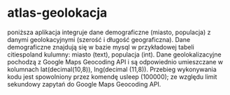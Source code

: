 # atlas-geolokacja
poniższa aplikacja integruje dane demograficzne (miasto, populacja) z danymi geolokacyjnymi
(szerość i długość geograficzna).
 Dane demograficzne znajdują się w bazie mysql w przykładowej tabeli citiespoland
kulumny: miasto (text), populacja (int).
 Dane geolokalizacyjne pochodzą z Google Maps Geocoding API i są odpowiednio umieszczane
w kolumnach lat(decimal(10,8)), lng(decimal (11,8)). 
 Przebieg wykonywania kodu jest spowolniony przez komendę usleep (100000); ze względu
limit sekundowy zapytań do Google Maps Geocoding API.

